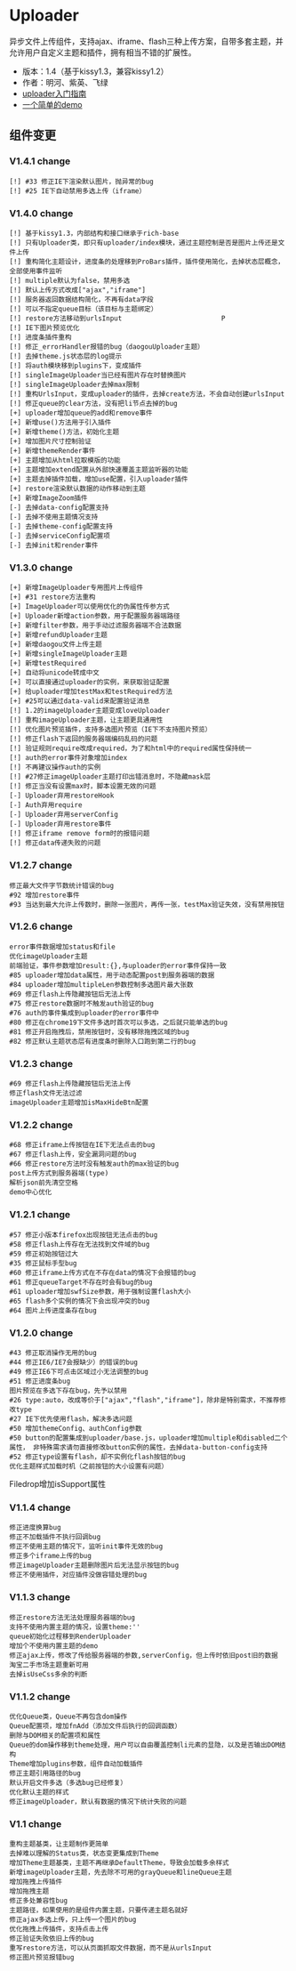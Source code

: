 # Uploader

 异步文件上传组件，支持ajax、iframe、flash三种上传方案，自带多套主题，并允许用户自定义主题和插件，拥有相当不错的扩展性。

- 版本：1.4（基于kissy1.3，兼容kissy1.2）
- 作者：明河、紫英、飞绿
- <a href="http://gallery.kissyui.com/uploader/1.4/guide/index.html" target="_blank">uploader入门指南</a>
- <a href="http://butterfly.36ria.com/uploader/1.4/demo/js-config-use.html" target="_blank">一个简单的demo</a>


## 组件变更

### V1.4.1 change

    [!] #33 修正IE下渲染默认图片，抛异常的bug
    [!] #25 IE下自动禁用多选上传（iframe）

### V1.4.0 change

    [!] 基于kissy1.3，内部结构和接口继承于rich-base
    [!] 只有Uploader类，即只有uploader/index模块，通过主题控制是否是图片上传还是文件上传
    [!] 重构简化主题设计，进度条的处理移到ProBars插件，插件使用简化，去掉状态层概念，全部使用事件监听
    [!] multiple默认为false，禁用多选
    [!] 默认上传方式改成["ajax","iframe"]
    [!] 服务器返回数据结构简化，不再有data字段
    [!] 可以不指定queue目标（该目标与主题绑定）
    [!] restore方法移动到urlsInput                         P
    [!] IE下图片预览优化
    [!] 进度条插件重构
    [!] 修正_errorHandler报错的bug（daogouUploader主题）
    [!] 去掉theme.js状态层的log提示
    [!] 将auth模块移到plugins下，变成插件
    [!] singleImageUploader当已经有图片存在时替换图片
    [!] singleImageUploader去掉max限制
    [!] 重构UrlsInput，变成uploader的插件，去掉create方法，不会自动创建urlsInput
    [!] 修正queue的clear方法，没有把li节点去掉的bug
    [+] uploader增加queue的add和remove事件
    [+] 新增use()方法用于引入插件
    [+] 新增theme()方法，初始化主题
    [+] 增加图片尺寸控制验证
    [+] 新增themeRender事件
    [+] 主题增加从html拉取模版的功能
    [+] 主题增加extend配置从外部快速覆盖主题监听器的功能
    [+] 主题去掉插件加载，增加use配置，引入uploader插件
    [+] restore渲染默认数据的动作移动到主题
    [+] 新增ImageZoom插件
    [-] 去掉data-config配置支持
    [-] 去掉不使用主题情况支持
    [-] 去掉theme-config配置支持
    [-] 去掉serviceConfig配置项
    [-] 去掉init和render事件


### V1.3.0 change

    [+] 新增ImageUploader专用图片上传组件
    [+] #31 restore方法重构
    [+] ImageUploader可以使用优化的伪属性传参方式
    [+] Uploader新增action参数，用于配置服务器端路径
    [+] 新增filter参数，用于手动过滤服务器端不合法数据
    [+] 新增refundUploader主题
    [+] 新增daogou文件上传主题
    [+] 新增singleImageUploader主题
    [+] 新增testRequired
    [+] 自动将unicode转成中文
    [+] 可以直接通过uploader的实例，来获取验证配置
    [+] 给uploader增加testMax和testRequired方法
    [+] #25可以通过data-valid来配置验证消息
    [!] 1.2的imageUploader主题变成loveUploader
    [!] 重构imageUploader主题，让主题更具通用性
    [!] 优化图片预览插件，支持多选图片预览（IE下不支持图片预览）
    [!] 修正flash下返回的服务器端编码乱码的问题
    [!] 验证规则require改成required，为了和html中的required属性保持统一
    [!] auth的error事件对象增加index
    [!] 不再建议操作auth的实例
    [!] #27修正imageUploader主题打印出错消息时，不隐藏mask层
    [!] 修正当没有设置max时，脚本设置无效的问题
    [-] Uploader弃用restoreHook
    [-] Auth弃用require
    [-] Uploader弃用serverConfig
    [-] Uploader弃用restore事件
    [!] 修正iframe remove form时的报错问题
    [!] 修正data传递失败的问题

### V1.2.7 change

    修正最大文件字节数统计错误的bug
    #92 增加restore事件
    #93 当达到最大允许上传数时，删除一张图片，再传一张，testMax验证失效，没有禁用按钮

### V1.2.6 change


    error事件数据增加status和file
    优化imageUploader主题
    前端验证，事件参数增加result:{},与uploader的error事件保持一致
    #85 uploader增加data属性，用于动态配置post到服务器端的数据
    #84 uploader增加multipleLen参数控制多选图片最大张数
    #69 修正flash上传隐藏按钮后无法上传
    #75 修正restore数据时不触发auth验证的bug
    #76 auth的事件集成到uploader的error事件中
    #80 修正在chrome19下文件多选时首次可以多选，之后就只能单选的bug
    #81 修正开启拖拽后，禁用按钮时，没有移除拖拽区域的bug
    #82 修正默认主题状态层有进度条时删除入口跑到第二行的bug


### V1.2.3 change

    #69 修正flash上传隐藏按钮后无法上传
    修正flash文件无法过滤
    imageUploader主题增加isMaxHideBtn配置

### V1.2.2 change

    #68 修正iframe上传按钮在IE下无法点击的bug
    #67 修正flash上传，安全漏洞问题的bug
    #66 修正restore方法时没有触发auth的max验证的bug
    post上传方式到服务器端(type)
    解析json前先清空空格
    demo中心优化

### V1.2.1 change

    #57 修正小版本firefox出现按钮无法点击的bug
    #58 修正flash上传存在无法找到文件域的bug
    #59 修正初始按钮过大
    #35 修正鼠标手型bug
    #60 修正iframe上传方式在不存在data的情况下会报错的bug
    #61 修正queueTarget不存在时会有bug的bug
    #61 uploader增加swfSize参数，用于强制设置flash大小
    #65 flash多个实例的情况下会出现冲突的bug
    #64 图片上传进度条存在bug

### V1.2.0 change

    #43 修正取消操作无用的bug
    #44 修正IE6/IE7会报缺少）的错误的bug
    #49 修正IE6下可点击区域过小无法调整的bug
    #51 修正进度条bug
    图片预览在多选下存在bug，先予以禁用
    #26 type:auto，改成等价于["ajax","flash","iframe"]，除非是特别需求，不推荐修改type
    #27 IE下优先使用flash，解决多选问题
    #50 增加themeConfig、authConfig参数
    #50 button的配置集成到uploader/base.js，uploader增加multiple和disabled二个属性， 非特殊需求请勿直接修改button实例的属性，去掉data-button-config支持
    #52 修正type设置有flash，却不实例化flash按钮的bug
    优化主题样式加载时机（之前按钮的大小设置有问题）
Filedrop增加isSupport属性

### V1.1.4 change

    修正进度换算bug
    修正不加载插件不执行回调bug
    修正不使用主题的情况下，监听init事件无效的bug
    修正多个iframe上传的bug
    修正imageUploader主题删除图片后无法显示按钮的bug
    修正不使用插件，对应插件没做容错处理的bug

### V1.1.3 change

    修正restore方法无法处理服务器端的bug
    支持不使用内置主题的情况，设置theme:''
    queue初始化过程移到RenderUploader
    增加个不使用内置主题的demo
    修正ajax上传，修改了传给服务器端的参数,serverConfig，但上传时依旧post旧的数据
    淘宝二手市场主题重新可用
    去掉isUseCss多余的判断

### V1.1.2 change

    优化Queue类，Queue不再包含dom操作
    Queue配置项，增加fnAdd（添加文件后执行的回调函数）
    删除与DOM相关的配置项和属性
    Queue的dom操作移到theme处理，用户可以自由覆盖控制li元素的显隐，以及是否输出DOM结构
    Theme增加plugins参数，组件自动加载插件
    修正主题引用路径的bug
    默认开启文件多选（多选bug已经修复）
    优化默认主题的样式
    修正imageUploader，默认有数据的情况下统计失败的问题

### V1.1 change

    重构主题基类，让主题制作更简单
    去掉难以理解的Status类，状态变更集成到Theme
    增加Theme主题基类，主题不再继承DefaultTheme，导致会加载多余样式
    新增imageUploader主题，先去除不可用的grayQueue和lineQueue主题
    增加拖拽上传插件
    增加拖拽主题
    修正多处兼容性bug
    主题路径，如果使用的是组件内置主题，只要传递主题名就好
    修正ajax多选上传，只上传一个图片的bug
    优化拖拽上传插件，支持点击上传
    修正验证失败依旧上传的bug
    重写restore方法，可以从页面抓取文件数据，而不是从urlsInput
    修正图片预览报错bug

